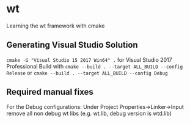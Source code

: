 # wt
 Learning the wt framework with cmake

Generating Visual Studio Solution
---------------------------------
`cmake -G "Visual Studio 15 2017 Win64" .` for Visual Studio 2017 Professional
Build with 
`cmake --build . --target ALL_BUILD --config Release` or
`cmake --build . --target ALL_BUILD --config Debug`

Required manual fixes
---------------------
For the Debug configurations:
Under Project Properties->Linker->Input remove all non debug wt libs (e.g. wt.lib, debug version is wtd.lib)